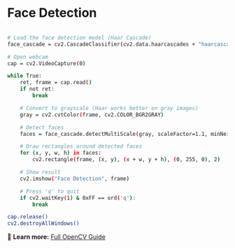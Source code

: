 # Face Detection 
```bash import cv2

# Load the face detection model (Haar Cascade)
face_cascade = cv2.CascadeClassifier(cv2.data.haarcascades + "haarcascade_frontalface_default.xml")

# Open webcam
cap = cv2.VideoCapture(0)

while True:
    ret, frame = cap.read()
    if not ret:
        break

    # Convert to grayscale (Haar works better on gray images)
    gray = cv2.cvtColor(frame, cv2.COLOR_BGR2GRAY)

    # Detect faces
    faces = face_cascade.detectMultiScale(gray, scaleFactor=1.1, minNeighbors=5, minSize=(30, 30))

    # Draw rectangles around detected faces
    for (x, y, w, h) in faces:
        cv2.rectangle(frame, (x, y), (x + w, y + h), (0, 255, 0), 2)

    # Show result
    cv2.imshow("Face Detection", frame)

    # Press 'q' to quit
    if cv2.waitKey(1) & 0xFF == ord('q'):
        break

cap.release()
cv2.destroyAllWindows()
```

📖 **Learn more:** [Full OpenCV Guide](https://github.com/techloset/agentic-ai/blob/master/05_data_preprocessing/03_opencv.md)
